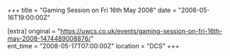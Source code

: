 +++
title = "Gaming Session on Fri 16th May 2008"
date = "2008-05-16T19:00:00Z"

[extra]
original = "https://uwcs.co.uk/events/gaming-session-on-fri-16th-may-2008-1474489008876/"    
ent_time = "2008-05-17T07:00:00Z"
location = "DCS"
+++



